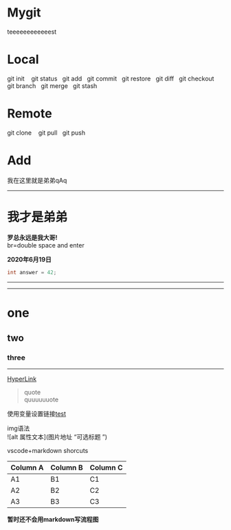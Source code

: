 # Mygit
teeeeeeeeeeeest
# Local
git init &nbsp;&nbsp;
git status&nbsp;&nbsp;
git add&nbsp;&nbsp;
git commit&nbsp;&nbsp;
git restore&nbsp;&nbsp;
git diff&nbsp;&nbsp;
git checkout&nbsp;&nbsp;
git branch&nbsp;&nbsp;
git merge&nbsp;&nbsp;
git stash&nbsp;&nbsp;

# Remote
git clone &nbsp;&nbsp;
git pull&nbsp;&nbsp;
git push&nbsp;&nbsp;

# Add
我在这里就是弟弟qAq<br>
***
我才是弟弟 <br>
==========
**罗总永远是我大哥!**<br>
br=double space and enter  

**2020年6月19日**

```cpp
int answer = 42;
```
<!-- markdownlint-capture -->
***
---
# one
## two
### three
***
[HyperLink](https://github.com/Ad-Bean/Mygit)

>quote  
>quuuuuuote  


使用变量设置链接[test][1]  

[1]:https://www.runoob.com/markdown/md-link.html  
img语法  
![alt 属性文本](图片地址 “可选标题  ”)

vscode+markdown shorcuts  

| Column A | Column B | Column C |
| -------- | -------- | -------- |
| A1       | B1       | C1       |
| A2       | B2       | C2       |
| A3       | B3       | C3       |

**暂时还不会用markdown写流程图**